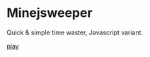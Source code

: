 # Minejsweeper

Quick & simple time waster, Javascript variant.


<a href="https://plojyon.github.io/minejsweeper">play</a>
